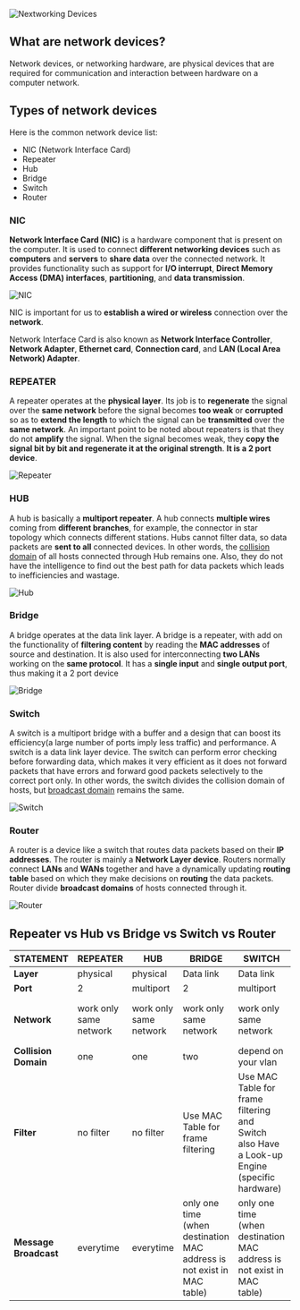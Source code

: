 
![Nextworking Devices](https://www.hkrhasan.com/_next/image?url=%2Fstatic%2Fimages%2Fnetworking%2Fbg.png&w=3840&q=75)

## What are network devices?

Network devices, or networking hardware, are physical devices that are required for communication and interaction between hardware on a computer network.

## Types of network devices

Here is the common network device list:

- NIC (Network Interface Card)
- Repeater
- Hub
- Bridge
- Switch
- Router

### NIC

**Network Interface Card (NIC)** is a hardware component that is present on the computer. It is used to connect **different networking devices** such as **computers** and **servers** to **share data** over the connected network. It provides functionality such as support for **I/O interrupt**, **Direct Memory Access (DMA) interfaces**, **partitioning**, and **data transmission**.

![NIC](https://www.hkrhasan.com/_next/image?url=%2Fstatic%2Fimages%2Fnetworking%2Fnic.png&w=3840&q=75)

NIC is important for us to **establish a wired or wireless** connection over the **network**.

Network Interface Card is also known as **Network Interface Controller**, **Network Adapter**, **Ethernet card**, **Connection card**, and **LAN (Local Area Network) Adapter**.

### REPEATER

A repeater operates at the **physical layer**. Its job is to **regenerate** the signal over the **same network** before the signal becomes **too weak** or **corrupted** so as to **extend the length** to which the signal can be **transmitted** over the **same network**. An important point to be noted about repeaters is that they do not **amplify** the signal. When the signal becomes weak, they **copy the signal bit by bit and regenerate it at the original strength**. **It is a 2 port device**.

![Repeater](https://www.hkrhasan.com/_next/image?url=%2Fstatic%2Fimages%2Fnetworking%2Frepeater.gif&w=1920&q=75)

### HUB

A hub is basically a **multiport repeater**. A hub connects **multiple wires** coming from **different branches**, for example, the connector in star topology which connects different stations. Hubs cannot filter data, so data packets are **sent to all** connected devices. In other words, the [collision domain](https://en.wikipedia.org/wiki/Collision_domain) of all hosts connected through Hub remains one. Also, they do not have the intelligence to find out the best path for data packets which leads to inefficiencies and wastage.

![Hub](https://www.hkrhasan.com/_next/image?url=%2Fstatic%2Fimages%2Fnetworking%2Fhub.gif&w=640&q=75)

### Bridge

A bridge operates at the data link layer. A bridge is a repeater, with add on the functionality of **filtering content** by reading the **MAC addresses** of source and destination. It is also used for interconnecting **two LANs** working on the **same protocol**. It has a **single input** and **single output port**, thus making it a 2 port device

![Bridge](https://www.hkrhasan.com/_next/image?url=%2Fstatic%2Fimages%2Fnetworking%2Fbridge.png&w=1920&q=75)

### Switch

A switch is a multiport bridge with a buffer and a design that can boost its efficiency(a large number of ports imply less traffic) and performance. A switch is a data link layer device. The switch can perform error checking before forwarding data, which makes it very efficient as it does not forward packets that have errors and forward good packets selectively to the correct port only. In other words, the switch divides the collision domain of hosts, but [broadcast domain](https://en.wikipedia.org/wiki/Broadcast_domain) remains the same.

![Switch](https://www.hkrhasan.com/_next/image?url=%2Fstatic%2Fimages%2Fnetworking%2Fswitch.gif&w=640&q=75)

### Router

A router is a device like a switch that routes data packets based on their **IP addresses**. The router is mainly a **Network Layer device**. Routers normally connect **LANs** and **WANs** together and have a dynamically updating **routing table** based on which they make decisions on **routing** the data packets. Router divide **broadcast domains** of hosts connected through it.

![Router](https://www.hkrhasan.com/_next/image?url=%2Fstatic%2Fimages%2Fnetworking%2Frouter.png&w=3840&q=75)

## Repeater vs Hub vs Bridge vs Switch vs Router

| STATEMENT | REPEATER | HUB | BRIDGE | SWITCH | ROUTER |
| --- | --- | --- | --- | --- | --- |
| **Layer** | physical | physical | Data link | Data link | Network |
| **Port** | 2 | multiport | 2 | multiport | multiport |
| **Network** | work only same network | work only same network | work only same network | work only same network | support two or more network |
| **Collision Domain** | one | one | two | depend on your vlan | not exist |
| **Filter** | no filter | no filter | Use MAC Table for frame filtering | Use MAC Table for frame filtering and Switch also Have a Look-up Engine (specific hardware) | Use Routing Table for packet filtering |
| **Message Broadcast** | everytime | everytime | only one time (when destination MAC address is not exist in MAC table) | only one time (when destination MAC address is not exist in MAC table) | no broadcast |